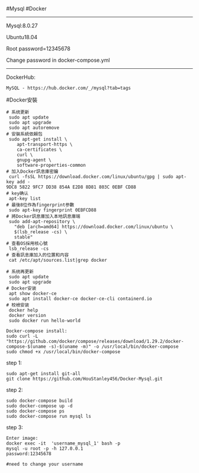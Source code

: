 #Mysql  #Docker

---------------------------------------

Mysql:8.0.27

Ubuntu18.04

Root password=12345678

Change password in docker-compose.yml

---------------------------------------
DockerHub:

    MySQL - https://hub.docker.com/_/mysql?tab=tags

#Docker安裝

    # 系统更新
     sudo apt update
     sudo apt upgrade
     sudo apt autoremove
    # 安裝系統依賴包
     sudo apt-get install \
        apt-transport-https \
        ca-certificates \
        curl \
        gnupg-agent \
        software-properties-common
    # 加入Docker訊息庫密鑰
     curl -fsSL https://download.docker.com/linux/ubuntu/gpg | sudo apt-key add -
    9DC8 5822 9FC7 DD38 854A E2D8 8D81 803C 0EBF CD88
    # key确认
     apt-key list
    # 最後8位作為fingerprint参數
     sudo apt-key fingerprint 0EBFCD88
    # 將Docker訊息庫加入本地訊息庫端
     sudo add-apt-repository \
       "deb [arch=amd64] https://download.docker.com/linux/ubuntu \
       $(lsb_release -cs) \
       stable"
    # 查看OS採用核心號
     lsb_release -cs
    # 查看訊息庫加入的位置和内容
     cat /etc/apt/sources.list|grep docker

    # 系统再更新
     sudo apt update
     sudo apt upgrade
    # Docker安装
     apt show docker-ce
     sudo apt install docker-ce docker-ce-cli containerd.io
    # 校檢安装
     docker help
     docker version
     sudo docker run hello-world

    Docker-compose install:
    sudo curl -L "https://github.com/docker/compose/releases/download/1.29.2/docker-compose-$(uname -s)-$(uname -m)" -o /usr/local/bin/docker-compose
    sudo chmod +x /usr/local/bin/docker-compose
    

step 1:
    
    sudo apt-get install git-all
    git clone https://github.com/HouStanley456/Docker-Mysql.git
    
step 2:
    
    sudo docker-compose build
    sudo docker-compose up -d
    sudo docker-compose ps
    sudo docker-compose run mysql ls
    
step 3:
    
    Enter image:
    docker exec -it  'username_mysql_1' bash -p
    mysql -u root -p -h 127.0.0.1
    password:12345678
    
    #need to change your username
    
